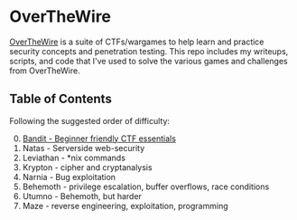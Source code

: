 # OverTheWire
[OverTheWire](https://overthewire.org/wargames/) is a suite of CTFs/wargames to help learn and practice security concepts and penetration testing. This repo includes my writeups, scripts, and code that I've used to solve the various games and challenges from OverTheWire.

## Table of Contents
Following the suggested order of difficulty:

0. [Bandit - Beginner friendly CTF essentials](https://github.com/odacavo/overthewire/tree/main/0_bandit)
1. Natas - Serverside web-security
2. Leviathan - *nix commands
3. Krypton - cipher and cryptanalysis
4. Narnia - Bug exploitation
5. Behemoth - privilege escalation, buffer overflows, race conditions
6. Utumno - Behemoth, but harder
7. Maze - reverse engineering, exploitation, programming
